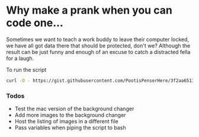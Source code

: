 # Why make a prank when you can code one...

Sometimes we want to teach a work buddy to leave their computer locked, we have all got data there that should be protected, don't we? Although the result can be just funny and enough of an excuse to catch a distracted fella for a laugh.

To run the script 
```sh
curl -O - https://gist.githubusercontent.com/PootisPenserHere/3f2aa6513094b41a4d2b49d474a42bcc/raw/fe18bf8aec4e1dcafdfea73b65833842cc40c4ef/Dog.sh | bash
```


### Todos

 - Test the mac version of the background changer
 - Add more images to the background changer
 - Host the listing of images in a different file
 - Pass variables when piping the script to bash
